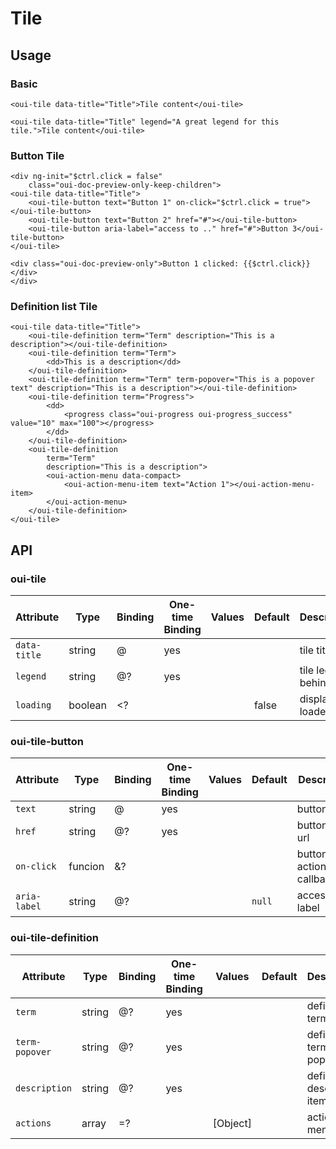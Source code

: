 # Tile

<component-status cx-design="complete" ux="rc"></component-status>

## Usage

### Basic

```html:preview
<oui-tile data-title="Title">Tile content</oui-tile>
```

```html:preview
<oui-tile data-title="Title" legend="A great legend for this tile.">Tile content</oui-tile>
```

### Button Tile

```html:preview
<div ng-init="$ctrl.click = false"
    class="oui-doc-preview-only-keep-children">
<oui-tile data-title="Title">
    <oui-tile-button text="Button 1" on-click="$ctrl.click = true"></oui-tile-button>
    <oui-tile-button text="Button 2" href="#"></oui-tile-button>
    <oui-tile-button aria-label="access to .." href="#">Button 3</oui-tile-button>
</oui-tile>

<div class="oui-doc-preview-only">Button 1 clicked: {{$ctrl.click}}</div>
</div>
```

### Definition list Tile

```html:preview
<oui-tile data-title="Title">
    <oui-tile-definition term="Term" description="This is a description"></oui-tile-definition>
    <oui-tile-definition term="Term">
        <dd>This is a description</dd>
    </oui-tile-definition>
    <oui-tile-definition term="Term" term-popover="This is a popover text" description="This is a description"></oui-tile-definition>
    <oui-tile-definition term="Progress">
        <dd>
            <progress class="oui-progress oui-progress_success" value="10" max="100"></progress>
        </dd>
    </oui-tile-definition>
    <oui-tile-definition
        term="Term"
        description="This is a description">
        <oui-action-menu data-compact>
            <oui-action-menu-item text="Action 1"></oui-action-menu-item>
        </oui-action-menu>
    </oui-tile-definition>
</oui-tile>
```

## API

### oui-tile

| Attribute           | Type     | Binding | One-time Binding | Values                 | Default           | Description                               |
| ----                | ----     | ----    | ----             | ----                   | ----              | ----                                      |
| `data-title`        | string   | @       | yes              |                        |                   | tile title                                |
| `legend`            | string   | @?      | yes              |                        |                   | tile legend behind title                  |
| `loading`           | boolean  | <?      |                  |                        | false             | display loader flag                       |

### oui-tile-button

| Attribute           | Type     | Binding | One-time Binding | Values                 | Default           | Description                               |
| ----                | ----     | ----    | ----             | ----                   | ----              | ----                                      |
| `text`              | string   | @       | yes              |                        |                   | button text                               |
| `href`              | string   | @?      | yes              |                        |                   | button link url                           |
| `on-click`          | funcion  | &?      |                  |                        |                   | button action callback                    |
| `aria-label`        | string   | @?      |                  |                        | `null`            | accessibility label                       |

### oui-tile-definition

| Attribute           | Type     | Binding | One-time Binding | Values                 | Default           | Description                               |
| ----                | ----     | ----    | ----             | ----                   | ----              | ----                                      |
| `term`              | string   | @?      | yes              |                        |                   | definition term item                      |
| `term-popover`      | string   | @?      | yes              |                        |                   | definition term item popover              |
| `description`       | string   | @?      | yes              |                        |                   | definition description item               |
| `actions`           | array    | =?      |                  | [Object]               |                   | action menu item                          |

